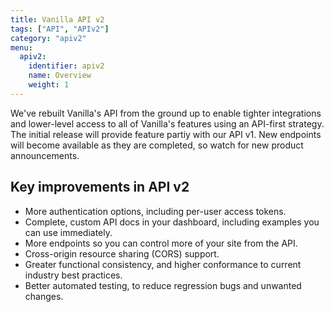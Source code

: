 ```yaml
---
title: Vanilla API v2
tags: ["API", "APIv2"]
category: "apiv2"
menu:
  apiv2:
    identifier: apiv2
    name: Overview
    weight: 1
---
```


We've rebuilt Vanilla's API from the ground up to enable tighter integrations and lower-level access to all of Vanilla's features using an API-first strategy. The initial release will provide feature partiy with our API v1. New endpoints will become available as they are completed, so watch for new product announcements.

## Key improvements in API v2

- More authentication options, including per-user access tokens.
- Complete, custom API docs in your dashboard, including examples you can use immediately.
- More endpoints so you can control more of your site from the API.
- Cross-origin resource sharing (CORS) support.
- Greater functional consistency, and higher conformance to current industry best practices.
- Better automated testing, to reduce regression bugs and unwanted changes.
